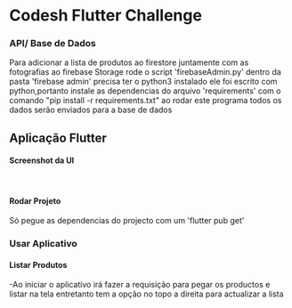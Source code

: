# Codesh Flutter Challenge


### API/ Base de Dados

Para adicionar a lista de produtos ao firestore juntamente com as fotografias ao firebase Storage
rode o script 'firebaseAdmin.py' dentro da pasta 'firebase admin'
precisa ter o python3 instalado
ele foi escrito com python,portanto instale as dependencias do arquivo 'requirements' com o comando "pip install -r requirements.txt"
ao rodar este programa todos os dados serão enviados para a base de dados
 

## Aplicação Flutter

#### Screenshot da UI

![<img src="assets/UI.png" height="500" alt="UI" title="UI"/>](/assets/images/UI.png)

 
#### Rodar Projeto

Só pegue as dependencias do projecto com um 'flutter pub get' 


### Usar Aplicativo

#### Listar Produtos
 
-Ao iniciar o aplicativo irá fazer a requisição para pegar os productos e listar na tela
entretanto tem a opção no topo a direita para actualizar a lista

